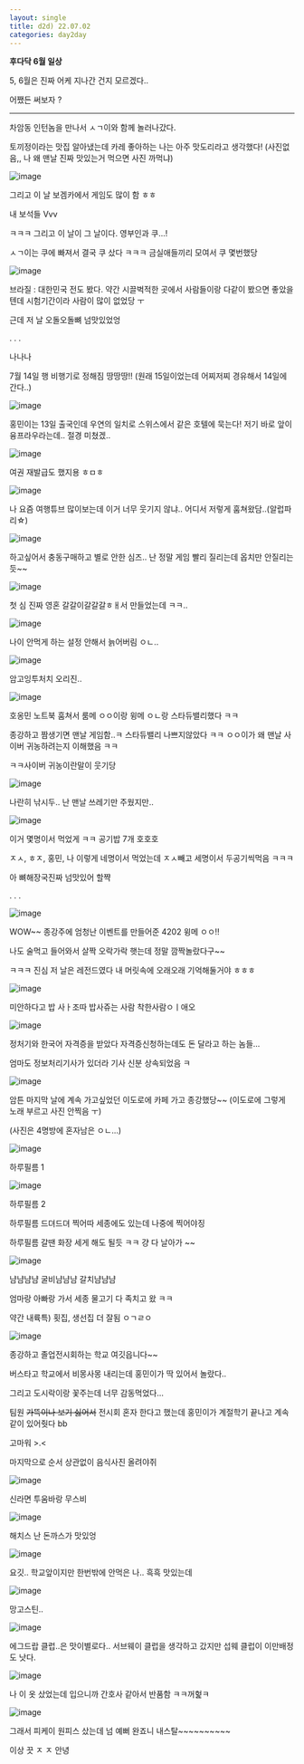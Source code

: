 ```yaml
---
layout: single
title: d2d) 22.07.02
categories: day2day
---
```


__후다닥 6월 일상__

5, 6월은 진짜 어케 지나간 건지 모르겠다..

어쨌든 써보자 ?

------------------------------------------------

차암동 인턴놈을 만나서 ㅅㄱ이와 함께 놀러나갔다.

토끼정이라는 맛집 알아냈는데 카레 좋아하는 나는 아주 맛도리라고 생각했다! (사진없음,, 나 왜 맨날 진짜 맛있는거 먹으면 사진 까먹냐)

![image](https://user-images.githubusercontent.com/52832956/176989969-aca26fe1-24f8-4b0e-b1be-b222d7f9544f.png)

그리고 이 날 보겜카에서 게임도 많이 함 ㅎㅎ

내 보석들 Vvv

ㅋㅋㅋ 그리고 이 날이 그 날이다. 영부인과 쿠...!

ㅅㄱ이는 쿠에 빠져서 결국 쿠 샀다 ㅋㅋㅋ 금실애들끼리 모여서 쿠 몇번했당

![image](https://user-images.githubusercontent.com/52832956/176990035-4e45a3c5-f87f-4d80-a9ee-53f47c07b11b.png)

브라질 : 대한민국 전도 봤다. 약간 시끌벅적한 곳에서 사람들이랑 다같이 봤으면 좋았을 텐데 시험기간이라 사람이 많이 없었당 ㅜ

근데 저 날 오돌오돌뼈 넘맛있었엉

.
.
.

나나나

7월 14일 행 비행기로 정해짐 땅땅땅!! (원래 15일이었는데 어찌저찌 경유해서 14일에 간다..)

![image](https://user-images.githubusercontent.com/52832956/176990097-f9225576-cc41-42cf-92e7-3ca9bb535eb5.png)

홍민이는 13일 출국인데 우연의 일치로 스위스에서 같은 호텔에 묵는다! 저기 바로 앞이 융프라우라는데.. 절경 미쳤겠..

![image](https://user-images.githubusercontent.com/52832956/176990122-e55c9283-079c-49b5-95e4-f31398599b27.png)

여권 재발급도 했지용 ㅎㅁㅎ

![image](https://user-images.githubusercontent.com/52832956/176990139-c4aa99ad-d962-4cb5-84fa-b2f9de54aa8b.png)

나 요즘 여행튜브 많이보는데 이거 너무 웃기지 않냐.. 어디서 저렇게 훔쳐왔담..(알럽파리☆)

![image](https://user-images.githubusercontent.com/52832956/176990162-dd8a1ceb-829f-4914-bb47-ee7a61f13e8a.png)

하고싶어서 충동구매하고 별로 안한 심즈.. 난 정말 게임 빨리 질리는데 옵치만 안질리는듯~~

![image](https://user-images.githubusercontent.com/52832956/176990182-aa732f06-5e3e-4484-ae53-4bf2fc4cd3a7.png)

첫 심 진짜 영혼 갈갈이갈갈갈ㅎㅐ서 만들었는데 ㅋㅋ..

![image](https://user-images.githubusercontent.com/52832956/176990192-9463d087-ac02-4b2a-9fff-5978deed7fe2.png)

나이 안먹게 하는 설정 안해서 늙어버림 ㅇㄴ..

![image](https://user-images.githubusercontent.com/52832956/176990206-e6040232-9508-4ddd-ac9d-11b411d459ff.png)

암고잉투처치 오리진..

![image](https://user-images.githubusercontent.com/52832956/176990217-0cb44d67-409f-4974-96e8-b2ecb22c844d.png)

호옹민 노트북 훔쳐서 룸메 ㅇㅇ이랑 윙메 ㅇㄴ랑 스타듀밸리했다 ㅋㅋ

종강하고 짬생기면 맨날 게임함..ㅋ 스타듀밸리 나쁘지않았다 ㅋㅋ ㅇㅇ이가 왜 맨날 사이버 귀농하려는지 이해했음 ㅋㅋ

ㅋㅋ사이버 귀농이란말이 웃기당

![image](https://user-images.githubusercontent.com/52832956/176990252-806f4c4d-06a9-4d3d-a268-7bfb1f58d1e6.png)

나란히 낚시두.. 난 맨날 쓰레기만 주웠지만..

![image](https://user-images.githubusercontent.com/52832956/176990262-f2aadac5-fa3a-49b3-8063-2a4886bf143a.png)

이거 몇명이서 먹었게 ㅋㅋ 공기밥 7개 호호호

ㅈㅅ, ㅎㅈ, 홍민, 나 이렇게 네명이서 먹었는데 ㅈㅅ빼고 세명이서 두공기씩먹음 ㅋㅋㅋ

아 뼈해장국진짜 넘맛있어 할쨕

.
.
.

![image](https://user-images.githubusercontent.com/52832956/176990309-e8f7abaf-526a-4d1a-b499-5cd2b9976eab.png)


WOW~~ 종강주에 엄청난 이벤트를 만들어준 4202 윙메 ㅇㅇ!!

나도 술먹고 들어와서 살짝 오락가락 햇는데 정말 깜짝놀랐다구~~

ㅋㅋㅋ 진심 저 날은 레전드였다 내 머릿속에 오래오래 기억해둘거야 ㅎㅎㅎ

![image](https://user-images.githubusercontent.com/52832956/176990370-773c6f95-fac6-414c-9027-61e4219f0155.png)

미안하다고 밥 사ㅏ조따 밥사쥬는 사람 착한사람ㅇㅣ애오

![image](https://user-images.githubusercontent.com/52832956/176991237-b5a41872-abf9-4a43-936f-2ac8e734c529.png)

정처기와 한국어 자격증을 받았다 자격증신청하는데도 돈 달라고 하는 놈들...

엄마도 정보처리기사가 있더라 기사 신분 상속되었음 ㅋ

![image](https://user-images.githubusercontent.com/52832956/176990444-dac5e7f7-095c-4c7c-8c7c-c0e60d064c9b.png)

암튼 마지막 날에 계속 가고싶었던 이도로에 카페 가고 종강했당~~ (이도로에 그렇게 노래 부르고 사진 안찍음 ㅜ)

(사진은 4명방에 혼자남은 ㅇㄴ...)

![image](https://user-images.githubusercontent.com/52832956/176990482-3f556cb5-44c3-4924-81f6-10a226603798.png)

하루필름 1

![image](https://user-images.githubusercontent.com/52832956/176990486-74df0da8-8d45-4c66-89d2-681bea346a3e.png)

하루필름 2

하루필름 드뎌드뎌 찍어따 세종에도 있는데 나중에 찍어야징

하루필름 갈땐 화장 세게 해도 될듯 ㅋㅋ 걍 다 날아가 ~~

![image](https://user-images.githubusercontent.com/52832956/176990516-8576cdd5-bc41-4e9d-8962-830234e831f8.png)

냠냠냠냠 굴비냠냠냠 갈치냠냠냠

엄마랑 아빠랑 가서 세종 물고기 다 족치고 왔 ㅋㅋ

약간 내륙특) 횟집, 생선집 더 잘됨 ㅇㄱㄹㅇ

![image](https://user-images.githubusercontent.com/52832956/176990540-e4680033-d1b6-47fc-b1d8-dd7e365de880.png)

종강하고 졸업전시회하는 학교 여깃읍니다~~

버스타고 학교에서 비몽사몽 내리는데 홍민이가 딱 있어서 놀랐다.. 

그리고 도시락이랑 꽃주는데 너무 감동먹었다...

팀원 ~~가뜩이나 보기 싫어서~~ 전시회 혼자 한다고 했는데 홍민이가 계절학기 끝나고 계속 같이 있어줫다 bb

고마워 >.<

마지막으로 순서 상관없이 음식사진 올려야쥐

![image](https://user-images.githubusercontent.com/52832956/176990609-593486c0-7273-43d5-b8bf-6f8182fe7898.png)

신라면 투움바랑 무스비

![image](https://user-images.githubusercontent.com/52832956/176990750-d2a38888-3f26-457b-b12d-8877ba97a3c9.png)

해치스 난 돈까스가 맛있엉

![image](https://user-images.githubusercontent.com/52832956/176990762-5a9d0ff5-2e7c-45dd-927b-a279a4b5f7d8.png)

요깃.. 학교앞이지만 한번밖에 안먹은 나.. 흑흑 맛있는데

![image](https://user-images.githubusercontent.com/52832956/176990772-8360f0cc-004f-42e6-bcca-2668e06e01ed.png)

망고스틴.. 

![image](https://user-images.githubusercontent.com/52832956/176990783-627e6ddb-8e16-4bf7-9dea-b559228f66c7.png)

에그드랍 클럽..은 맛이별로다.. 서브웨이 클럽을 생각하고 갔지만 섭웨 클럽이 이만배정도 낫다.

![image](https://user-images.githubusercontent.com/52832956/176990807-1e9f5e0e-6036-42d1-8cb4-d93065d54734.png)

나 이 옷 샀었는데 입으니까 간호사 같아서 반품함 ㅋㅋ꺼헕ㅋ

![image](https://user-images.githubusercontent.com/52832956/176990819-29979110-f351-4883-a233-9be039f405d0.png)

그래서 피케이 원피스 샀는데 넘 예뻐 완죠니 내스탈~~~~~~~~~~

이상 끗 ㅈ ㅈ 안녕











